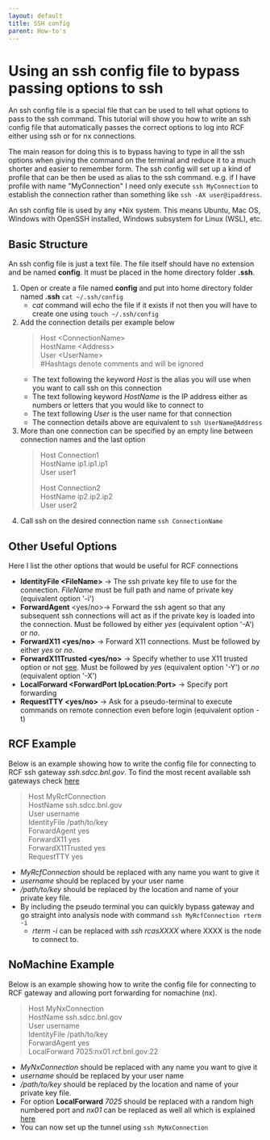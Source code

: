 ```yaml
---
layout: default
title: SSH config
parent: How-to's
---
```



Using an ssh config file to bypass passing options to ssh
============================================================

An ssh config file is a special file that can be used to tell what options to pass to the ssh command.  This tutorial will show you how to write an ssh config file that automatically passes the correct options to log into RCF either using ssh or for nx connections.

The main reason for doing this is to bypass having to type in all the ssh options when giving the command on the terminal and reduce it to a much shorter and easier to remember form.  The ssh config will set up a kind of profile that can be then be used as alias to the ssh command.  e.g. if I have profile with name "MyConnection" I need only execute `ssh MyConnection` to establish the connection rather than something like `ssh -AX user@ipaddress`.

An ssh config file is used by any \*Nix system.  This means Ubuntu, Mac OS, Windows with OpenSSH installed, Windows subsystem for Linux (WSL), etc.


Basic Structure
----------------

An ssh config file is just a text file.  The file itself should have no extension and be named __config__.  It must be placed in the home directory folder __.ssh__.

1. Open or create a file named __config__ and put into home directory folder named __.ssh__ `cat ~/.ssh/config`
	- *cat* command will echo the file if it exists if not then you will have to create one using `touch ~/.ssh/config`
2. Add the connection details per example below
	> Host \<ConnectionName\>  
	> HostName \<Address\>  
	> User \<UserName\>  
	> \#Hashtags denote comments and will be ignored
	- The text following the keyword *Host* is the alias you will use when you want to call ssh on this connection
	- The text following keyword *HostName* is the IP address either as numbers or letters that you would like to connect to
	- The text following *User* is the user name for that connection
	- The connection details above are equivalent to `ssh UserName@Address`
3. More than one connection can be specified by an empty line between connection names and the last option
	> Host Connection1  
	> HostName ip1.ip1.ip1  
	> User user1  
	>
	> Host Connection2  
	> HostName ip2.ip2.ip2  
	> User user2  
4. Call ssh on the desired connection name `ssh ConnectionName`

Other Useful Options
---------------------

Here I list the other options that would be useful for RCF connections

- __IdentityFile \<FileName\>__ -> The ssh private key file to use for the connection.  *FileName* must be full path and name of private key (equivalent option '-i')
- __ForwardAgent__ \<yes/no\>-> Forward the ssh agent so that any subsequent ssh connections will act as if the private key is loaded into the connection.  Must be followed by either *yes* (equivalent option '-A') or *no*.
- __ForwardX11 \<yes/no\>__ -> Forward X11 connections.  Must be followed by either *yes* or *no*.
- __ForwardX11Trusted \<yes/no\>__ -> Specify whether to use X11 trusted option or not [see](setup_xwindow.md).  Must be followed by *yes* (equivalent option '-Y') or *no* (equivalent option '-X')
- __LocalForward \<ForwardPort IpLocation:Port\>__ -> Specify port forwarding
- __RequestTTY \<yes/no\>__ -> Ask for a pseudo-terminal to execute commands on remote connection even before login (equivalent option -t)

RCF Example
-----------
Below is an example showing how to write the config file for connecting to RCF ssh gateway *ssh.sdcc.bnl.gov*.  To find the most recent available ssh gateways check [here](https://www.sdcc.bnl.gov/information/ssh/ssh-gateways)
> Host MyRcfConnection  
> HostName ssh.sdcc.bnl.gov  
> User username  
> IdentityFile /path/to/key  
> ForwardAgent yes  
> ForwardX11 yes  
> ForwardX11Trusted yes  
> RequestTTY yes
- *MyRcfConnection* should be replaced with any name you want to give it
- *username* should be replaced by your user name
- */path/to/key* should be replaced by the location and name of your private key file.
- By including the pseudo terminal you can quickly bypass gateway and go straight into analysis node with command `ssh MyRcfConnection rterm -i`
	+ *rterm -i* can be replaced with *ssh rcasXXXX* where XXXX is the node to connect to.

NoMachine Example
------------------
Below is an example showing how to write the config file for connecting to RCF gateway and allowing port forwarding for nomachine (nx).
> Host MyNxConnection  
> HostName ssh.sdcc.bnl.gov  
> User username  
> IdentityFile /path/to/key  
> ForwardAgent yes  
> LocalForward 7025:nx01.rcf.bnl.gov:22  
- *MyNxConnection* should be replaced with any name you want to give it
- *username* should be replaced by your user name
- */path/to/key* should be replaced by the location and name of your private key file.
- For option __LocalForward__ *7025* should be replaced with a random high numbered port and *nx01* can be replaced as well all which is explained [here](rcf_remote_login.md)
- You can now set up the tunnel using `ssh MyNxConnection`

